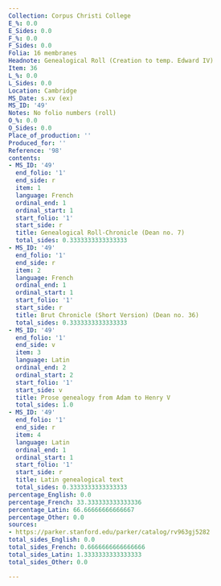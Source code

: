 ```yaml
---
Collection: Corpus Christi College
E_%: 0.0
E_Sides: 0.0
F_%: 0.0
F_Sides: 0.0
Folia: 16 membranes
Headnote: Genealogical Roll (Creation to temp. Edward IV)
Item: 36
L_%: 0.0
L_Sides: 0.0
Location: Cambridge
MS_Date: s.xv (ex)
MS_ID: '49'
Notes: No folio numbers (roll)
O_%: 0.0
O_Sides: 0.0
Place_of_production: ''
Produced_for: ''
Reference: '98'
contents:
- MS_ID: '49'
  end_folio: '1'
  end_side: r
  item: 1
  language: French
  ordinal_end: 1
  ordinal_start: 1
  start_folio: '1'
  start_side: r
  title: Genealogical Roll-Chronicle (Dean no. 7)
  total_sides: 0.3333333333333333
- MS_ID: '49'
  end_folio: '1'
  end_side: r
  item: 2
  language: French
  ordinal_end: 1
  ordinal_start: 1
  start_folio: '1'
  start_side: r
  title: Brut Chronicle (Short Version) (Dean no. 36)
  total_sides: 0.3333333333333333
- MS_ID: '49'
  end_folio: '1'
  end_side: v
  item: 3
  language: Latin
  ordinal_end: 2
  ordinal_start: 2
  start_folio: '1'
  start_side: v
  title: Prose genealogy from Adam to Henry V
  total_sides: 1.0
- MS_ID: '49'
  end_folio: '1'
  end_side: r
  item: 4
  language: Latin
  ordinal_end: 1
  ordinal_start: 1
  start_folio: '1'
  start_side: r
  title: Latin genealogical text
  total_sides: 0.3333333333333333
percentage_English: 0.0
percentage_French: 33.333333333333336
percentage_Latin: 66.66666666666667
percentage_Other: 0.0
sources:
- https://parker.stanford.edu/parker/catalog/rv963gj5282
total_sides_English: 0.0
total_sides_French: 0.6666666666666666
total_sides_Latin: 1.3333333333333333
total_sides_Other: 0.0

---
```

